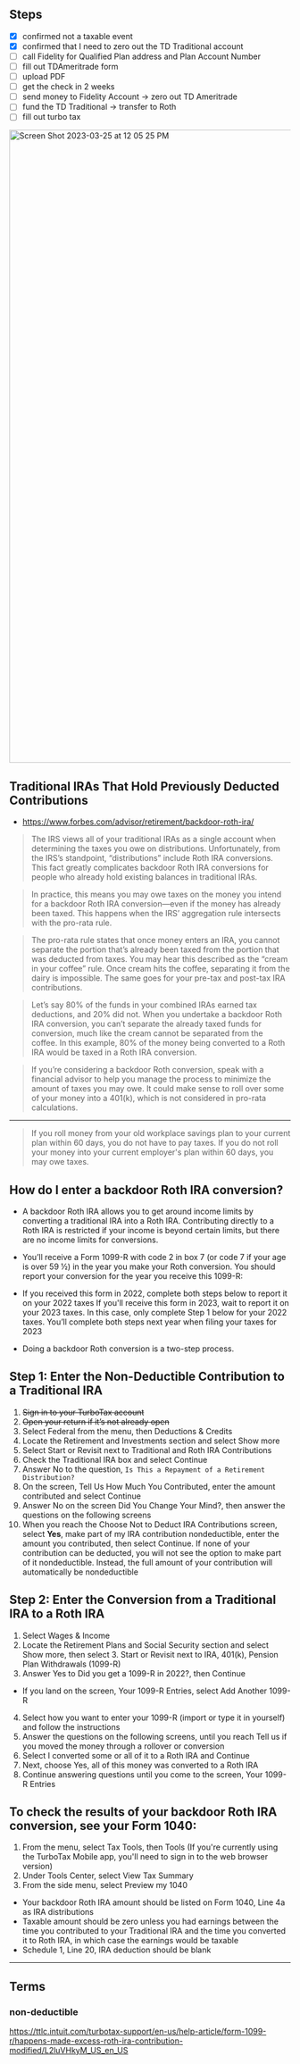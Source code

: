 ## Steps
- [X] confirmed not a taxable event
- [X] confirmed that I need to zero out the TD Traditional account
- [ ] call Fidelity for Qualified Plan address and Plan Account Number
- [ ] fill out TDAmeritrade form
- [ ] upload PDF
- [ ] get the check in 2 weeks
- [ ] send money to Fidelity Account -> zero out TD Ameritrade
- [ ] fund the TD Traditional -> transfer to Roth
- [ ] fill out turbo tax

<img width="1134" alt="Screen Shot 2023-03-25 at 12 05 25 PM" src="https://user-images.githubusercontent.com/25929384/227736570-3a8c7955-3f1b-47a3-b706-8077f50950c4.png">


## Traditional IRAs That Hold Previously Deducted Contributions
- https://www.forbes.com/advisor/retirement/backdoor-roth-ira/
> The IRS views all of your traditional IRAs as a single account when determining the taxes you owe on distributions. Unfortunately, from the IRS’s standpoint, “distributions” include Roth IRA conversions. This fact greatly complicates backdoor Roth IRA conversions for people who already hold existing balances in traditional IRAs.

> In practice, this means you may owe taxes on the money you intend for a backdoor Roth IRA conversion—even if the money has already been taxed. This happens when the IRS’ aggregation rule intersects with the pro-rata rule.

> The pro-rata rule states that once money enters an IRA, you cannot separate the portion that’s already been taxed from the portion that was deducted from taxes. You may hear this described as the “cream in your coffee” rule. Once cream hits the coffee, separating it from the dairy is impossible. The same goes for your pre-tax and post-tax IRA contributions.

> Let’s say 80% of the funds in your combined IRAs earned tax deductions, and 20% did not. When you undertake a backdoor Roth IRA conversion, you can’t separate the already taxed funds for conversion, much like the cream cannot be separated from the coffee. In this example, 80% of the money being converted to a Roth IRA would be taxed in a Roth IRA conversion.

> If you’re considering a backdoor Roth conversion, speak with a financial advisor to help you manage the process to minimize the amount of taxes you may owe. It could make sense to roll over some of your money into a 401(k), which is not considered in pro-rata calculations.


---------

> If you roll money from your old workplace savings plan to your current plan within 60 days, you do not have to pay taxes. If you do not roll your money into your current employer's plan within 60 days, you may owe taxes.



## How do I enter a backdoor Roth IRA conversion?

- A backdoor Roth IRA allows you to get around income limits by converting a traditional IRA into a Roth IRA. Contributing directly to a Roth IRA is restricted if your income is beyond certain limits, but there are no income limits for conversions.

- You’ll receive a Form 1099-R with code 2 in box 7 (or code 7 if your age is over 59 ½) in the year you make your Roth conversion. You should report your conversion for the year you receive this 1099-R:

- If you received this form in 2022, complete both steps below to report it on your 2022 taxes
If you'll receive this form in 2023, wait to report it on your 2023 taxes. In this case, only complete Step 1 below for your 2022 taxes. You’ll complete both steps next year when filing your taxes for 2023

- Doing a backdoor Roth conversion is a two-step process.


## Step 1:  Enter the Non-Deductible Contribution to a Traditional IRA

1. ~~Sign in to your TurboTax account~~
1. ~~Open your return if it’s not already open~~
1. Select Federal from the menu, then Deductions & Credits
1. Locate the Retirement and Investments section and select Show more
5. Select Start or Revisit next to Traditional and Roth IRA Contributions
6. Check the Traditional IRA box and select Continue
7. Answer No to the question, `Is This a Repayment of a Retirement Distribution?`
8. On the screen, Tell Us How Much You Contributed, enter the amount contributed and select Continue
9. Answer No on the screen Did You Change Your Mind?, then answer the questions on the following screens
10. When you reach the Choose Not to Deduct IRA Contributions screen, select **Yes**, make part of my IRA contribution nondeductible, enter the amount you contributed, then select Continue. If none of your contribution can be deducted, you will not see the option to make part of it nondeductible. Instead, the full amount of your contribution will automatically be nondeductible

## Step 2:  Enter the Conversion from a Traditional IRA to a Roth IRA

1. Select Wages & Income
2. Locate the Retirement Plans and Social Security section and select Show more, then select 3. Start or Revisit next to IRA, 401(k), Pension Plan Withdrawals (1099-R)
3. Answer Yes to Did you get a 1099-R in 2022?, then Continue
- If you land on the screen, Your 1099-R Entries, select Add Another 1099-R
4. Select how you want to enter your 1099-R (import or type it in yourself) and follow the instructions
5. Answer the questions on the following screens, until you reach Tell us if you moved the money through a rollover or conversion
6. Select I converted some or all of it to a Roth IRA and Continue
7. Next, choose Yes, all of this money was converted to a Roth IRA
8. Continue answering questions until you come to the screen, Your 1099-R Entries

## To check the results of your backdoor Roth IRA conversion, see your Form 1040:

1. From the menu, select Tax Tools, then Tools (If you're currently using the TurboTax Mobile app, you'll need to sign in to the web browser version)
2. Under Tools Center, select View Tax Summary
3. From the side menu, select Preview my 1040
- Your backdoor Roth IRA amount should be listed on Form 1040, Line 4a  as IRA distributions
- Taxable amount should be zero unless you had earnings between the time you contributed to your Traditional IRA and the time you converted it to Roth IRA, in which case the earnings would be taxable
- Schedule 1, Line 20, IRA deduction should be blank

---------------
## Terms
### non-deductible


https://ttlc.intuit.com/turbotax-support/en-us/help-article/form-1099-r/happens-made-excess-roth-ira-contribution-modified/L2luVHkyM_US_en_US
